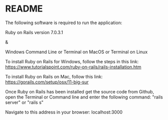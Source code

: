 # README

The following software is required to run the application:

Ruby on Rails version 7.0.3.1

&

Windows Command Line or Terminal on MacOS or Terminal on Linux

To install Ruby on Rails for Windows, follow the steps in this link:
https://www.tutorialspoint.com/ruby-on-rails/rails-installation.htm

To install Ruby on Rails on Mac, follow this link:
https://gorails.com/setup/osx/11-big-sur

Once Ruby on Rails has been installed get the source code from Github, open the Terminal or Command line and enter the following command:
"rails server" or "rails s"

Navigate to this address in your browser:
localhost:3000 
